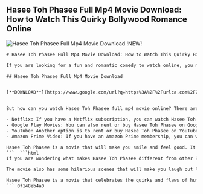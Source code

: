 ## Hasee Toh Phasee Full Mp4 Movie Download: How to Watch This Quirky Bollywood Romance Online

 
![Hasee Toh Phasee Full Mp4 Movie Download !NEW!](https://i1.sndcdn.com/artworks-pUPSxTMYaddo0zZD-ASoB5w-t240x240.jpg)

 ```html 
# Hasee Toh Phasee Full Mp4 Movie Download: How to Watch This Quirky Bollywood Romance Online
 
If you are looking for a fun and romantic comedy to watch online, you might want to check out Hasee Toh Phasee, a 2014 Bollywood movie starring Sidharth Malhotra and Parineeti Chopra. The movie tells the story of Nikhil, a young man who is about to get married to his girlfriend Karishma, but falls in love with her eccentric sister Meeta. The movie is full of hilarious moments, witty dialogues, and heartwarming scenes that will make you laugh and cry.
 
## Hasee Toh Phasee Full Mp4 Movie Download


[**DOWNLOAD**](https://www.google.com/url?q=https%3A%2F%2Furlca.com%2F2tKoRB&sa=D&sntz=1&usg=AOvVaw2k366klltxejhfQZtcgQTj)

 
But how can you watch Hasee Toh Phasee full mp4 movie online? There are several options available for you to stream or download this movie legally and safely. Here are some of them:
 
- Netflix: If you have a Netflix subscription, you can watch Hasee Toh Phasee on the streaming platform. Netflix offers high-quality video and audio, as well as subtitles and dubbing options. You can also download the movie on your device for offline viewing.
- Google Play Movies: You can also rent or buy Hasee Toh Phasee on Google Play Movies. The rental price is $9.99 and the purchase price is $14.99. You can watch the movie on your computer, smartphone, tablet, or smart TV. You can also download the movie on your device for offline viewing.
- YouTube: Another option is to rent or buy Hasee Toh Phasee on YouTube. The rental price is $9.99 and the purchase price is $14.99. You can watch the movie on your computer, smartphone, tablet, or smart TV. You can also download the movie on your device for offline viewing.
- Amazon Prime Video: If you have an Amazon Prime membership, you can watch Hasee Toh Phasee on Amazon Prime Video. The movie is included in your Prime subscription, so you don't have to pay extra. You can watch the movie on your computer, smartphone, tablet, or smart TV. You can also download the movie on your device for offline viewing.

Hasee Toh Phasee is a movie that will make you smile and feel good. It has a rating of 6.6 out of 10 on IMDb and 66% on Rotten Tomatoes. It is a perfect choice for a date night or a family night. So what are you waiting for? Download Hasee Toh Phasee full mp4 movie online and enjoy this quirky Bollywood romance.
 ```  ```html 
If you are wondering what makes Hasee Toh Phasee different from other Bollywood rom-coms, the answer is in its characters and its humor. The movie features two misfits who are not your typical Bollywood hero and heroine. Meeta is a brilliant but quirky scientist who has a penchant for stealing money and drugs. Nikhil is a loyal but confused guy who is stuck in a relationship with a demanding and superficial girl. The chemistry between Sidharth and Parineeti is palpable and their performances are natural and nuanced.
 
The movie also has some hilarious scenes that will make you laugh out loud. Whether it is Meeta's antics with her father's medicines, Nikhil's attempts to impress Karishma's family, or the interactions between Meeta and Nikhil's friends, the movie never runs out of comic moments. The movie also has some emotional scenes that will tug at your heartstrings, especially Meeta's bond with her father and Nikhil's dilemma between love and duty.
 
Hasee Toh Phasee is a movie that celebrates the quirks and flaws of human nature. It shows that love can happen between two people who are not perfect, but are perfect for each other. It also shows that sometimes, you have to follow your heart and not your mind. The movie has received positive reviews from critics and audiences alike, who have praised its fresh and smart approach to romance. The movie has a rating of 3.5 out of 5 on Times of India, 80% on Rotten Tomatoes, and 6.6 out of 10 on IMDb.
 ``` 0f148eb4a0
